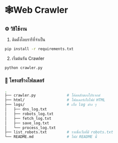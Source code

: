 # 🕸️Web Crawler

### ⚙️ วิธีใช้งาน

1. ติดตั้งไลบรารีที่จำเป็น
``` bash
pip install -r requirements.txt
```

2. เริ่มต้นรัน Crawler
``` bash
python crawler.py
```


### 📁 โครงสร้างโฟลเดอร์

```bash
.
├── crawler.py              # โค้ดหลักของโปรเจกต์
├── html/                   # โฟลเดอร์เก็บไฟล์ HTML
├── logs/                   # เก็บ log ต่าง ๆ
│   ├── dns_log.txt
│   ├── robots_log.txt
│   ├── fetch_log.txt
│   ├── save_log.txt
│   └── process_log.txt
├── list_robots.txt         # รายชื่อเว็บที่มี robots.txt
└── README.md               # ไฟล์ README นี้
